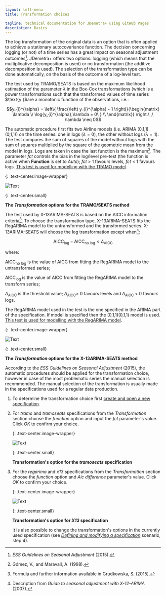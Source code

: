 ```yaml
---
layout: left-menu
title: Transformation choices

tagline: technical documentation for JDemetra+ using GitHub Pages
description: Basics
---
```


The log transformation of the original data is an option that is often
applied to achieve a stationary autocovariance function. The decision
concerning logging (or not) of a time series has a great impact on
seasonal adjustment outcomes[^4]. JDemetra+ offers two options: logging
(which means that the multiplicative decomposition is used) or no
transformation (the additive decomposition is used). The selection of
the transformation type can be done automatically, on the basis of the
outcome of a log-level test.

The test used by TRAMO/SEATS is based on the maximum likelihood
estimation of the parameter $\lambda$ in the Box-Cox transformations
(which is a power transformations such that the transformed values of
time series $\text{y }\$are a monotonic function of the observations,
i.e.:

$$y_{i}^{\alpha} = \left\{ \frac{\left( y_{i}^{\alpha} - 1 \right)}{\begin{matrix}
\lambda \\
\log{y_{i}^{\alpha},\lambda = 0\ } \\
\end{matrix}} \right.\ ,\ \lambda \neq 0$$

The automatic procedure first fits two Airline models (i.e. ARIMA
(0,1,1)(0,1,1)) on the time series: one in logs ($\lambda = 0$), the other
without logs ($\lambda = 1$). The test compares the sum of squares of
the model without logs with the sum of squares multiplied by the square
of the geometric mean from the model in logs. Logs are taken in case the
last function is the maximum[^5]. The parameter *fct* controls the bias
in the log/level pre-test (the function is active when **Function** is
set to *Auto*); *fct* \> 1 favours levels, *fct* \< 1 favours logs. [This test is used for modelling with the TRAMO model](../reference-manual/modelling-spec-tramo.html#transformation).

{: .text-center.image-wrapper}

![Text](/assets/img/user-guide/UG_SA_image37.jpg)

{: .text-center.small}

**The *Transformation* options for the TRAMO/SEATS method**

The test used by X-13ARIMA-SEATS is based on the AICC information
criteria[^6]. To choose the transformation type, X-13ARIMA-SEATS fits the
RegARIMA model to the untransformed and the transformed series. X-13ARIMA-SEATS will choose
the log transformation except when[^7]:

$$\text{AICC}_{\log} - \text{AICC}_{\text{no\ log}} < \Delta_{\text{AICC}}$$

where:

$\text{AICC}_{\text{no\ log}}$ is the value of AICC from fitting the
RegARIMA model to the untransformed series;

$\text{AICC}_{\log}$ is the value of AICC from fitting the RegARIMA
model to the transform series;

$\Delta_{\text{AICC}}$ is the threshold value; $\Delta_{\text{AICC}}$\>
0 favours levels and $\Delta_{\text{AICC}}$ \< 0 favours logs.

The RegARIMA model used in the test is the one specified in the ARIMA
part of the specification. If model is specified then the (0,1,1)(0,1,1)
model is used. [This test is used for modelling with the RegARIMA
model](../reference-manual/modelling-spec-arima.html#transformation).

{: .text-center.image-wrapper}

![Text](/assets/img/user-guide/UG_SA_image38.jpg)

{: .text-center.small}

**The *Transformation* options for the X-13ARIMA-SEATS method**

According to the *ESS Guidelines on Seasonal Adjustment* (2015), the
automatic procedures should be applied for the transformation choice,
however in case of the most problematic series the manual selection is
recommended. The manual selection of the transformation is usually made
in the specifications used for a regular data production.


1.  To determine the transformation choice first [create and open a new
    specification](../reference-manual/sa-specifications.html#pre-defined-specifications).

2.  For *tramo* and *tramoseats* specifications from the
    *Transformation* section choose the *function* option and input the
    *fct* parameter's value. Click *OK* to confirm your choice.
	
	{: .text-center.image-wrapper}

	![Text](/assets/img/user-guide/UG_SA_image39.jpg)

	{: .text-center.small}

	**Transformation's option for the *tramoseats* specification**

3.  For the *regarima* and *x13* specifications from the
    *Transformation* section choose the *function* option and *Aic
    difference* parameter's value. Click *OK* to confirm your choice.

	{: .text-center.image-wrapper}

	![Text](/assets/img/user-guide/UG_SA_image40.jpg)

	{: .text-center.small}

	**Transformation's option for *X13* specification**

	It is also possible to change the transformation's options in the currently used specification (see [*Defining and modifying a specification*](../case-studies/detailedsa-spec.html) scenario, step 4).




[^4]: *ESS Guidelines on Seasonal Adjustment* (2015).

[^5]: Gómez, V., and Maravall, A. (1998).

[^6]: Formula and further information available in Grudkowska, S.
    (2015).

[^7]: Description from *Guide to seasonal adjustment with X-12-ARIMA*
    (2007).

